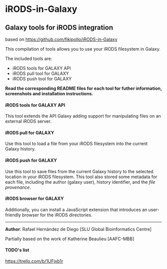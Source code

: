 # iRODS-in-Galaxy
## Galaxy tools for iRODS integration

based on https://github.com/fikipollo/iRODS-in-Galaxy

This compilation of tools allows you to use your iRODS filesystem in Galaxy.

The included tools are:
- iRODS tools for GALAXY API
- iRODS pull tool for GALAXY
- iRODS push tool for GALAXY

**Read the corresponding README files for each tool for futher information, screenshots and installation instructions.**

#### iRODS tools for GALAXY API

This tool extends the API Galaxy adding support for manipulating files on an external iRODS server.

#### iRODS pull for GALAXY

Use this tool to load a file from your iRODS filesystem into the current Galaxy history.

#### iRODS push for GALAXY

Use this tool to save files from the current Galaxy history to the selected location in your iRODS filesystem.
This tool also stored some metadata for each file, including the author (galaxy user), history identifier, and
the *file provenance*.

#### iRODS browser for GALAXY

Additionally, you can install a JavaScript extension that introduces an user-friendly browser for the iRODS directories.

-----

**Author**: Rafael Hernández de Diego [SLU Global Bioinformatics Centre]

Partially based on the work of Katherine Beaulieu [AAFC-MBB]

#### TODO's list

https://trello.com/b/1UFjxb1r
